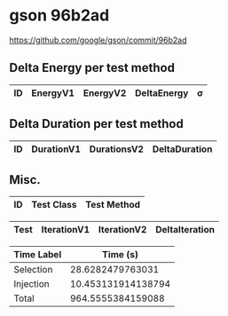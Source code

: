 # gson 96b2ad


https://github.com/google/gson/commit/96b2ad



## Delta Energy per test method


| ID | EnergyV1 | EnergyV2 | DeltaEnergy | σ |
| --- | --- | --- | --- | --- |

## Delta Duration per test method


| ID | DurationV1 | DurationsV2 | DeltaDuration |
| --- | --- | --- | --- |

## Misc.

| ID | Test Class | Test Method |
| --- | --- | --- |




| Test | IterationV1 | IterationV2 | DeltaIteration |
| --- | --- | --- | --- |



| Time Label | Time (s) |
| --- | --- |
| Selection | 28.6282479763031 |
| Injection | 10.453131914138794 |
| Total | 964.5555384159088 |



